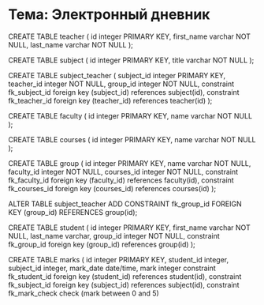 # Тема: Электронный дневник

CREATE TABLE teacher (
    id integer PRIMARY KEY,
    first_name varchar NOT NULL,
    last_name varchar NOT NULL
);

CREATE TABLE subject (
    id integer PRIMARY KEY,
    title varchar NOT NULL
);

CREATE TABLE subject_teacher (
    subject_id integer PRIMARY KEY,
    teacher_id integer NOT NULL,
    group_id integer NOT NULL,
    constraint fk_subject_id foreign key  (subject_id) references subject(id),
    constraint fk_teacher_id foreign key  (teacher_id) references teacher(id)
);

CREATE TABLE faculty (
    id integer PRIMARY KEY,
    name varchar NOT NULL
);

CREATE TABLE courses (
    id integer PRIMARY KEY,
    name varchar NOT NULL
);

CREATE TABLE group (
    id integer PRIMARY KEY,
    name varchar NOT NULL,
    faculty_id integer NOT NULL,
    courses_id integer NOT NULL,
    constraint fk_faculty_id foreign key  (faculty_id) references faculty(id),
    constraint fk_courses_id foreign key  (courses_id) references courses(id)
);

ALTER TABLE subject_teacher ADD CONSTRAINT fk_group_id FOREIGN KEY (group_id) REFERENCES group(id); 

CREATE TABLE student (
    id integer PRIMARY KEY,
    first_name varchar NOT NULL,
    last_name varchar,
    group_id integer NOT NULL,
    constraint fk_group_id foreign key  (group_id) references group(id)
);

CREATE TABLE marks (
    id integer PRIMARY KEY,
    student_id integer,
    subject_id integer,
    mark_date date/time,
    mark integer
    constraint fk_student_id foreign key  (student_id) references student(id),
    constraint fk_subject_id foreign key  (subject_id) references subject(id),
    constraint fk_mark_check check (mark between 0 and 5)
